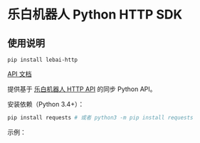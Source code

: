 # 乐白机器人 Python HTTP SDK

## 使用说明

```
pip install lebai-http
```

[API 文档](http://lebai.py.kingfree.moe)

提供基于 [乐白机器人 HTTP API](https://docs.lebai.ltd/lmaster/api-doc/) 的同步 Python API。

安装依赖（Python 3.4+）：
```bash
pip install requests # 或者 python3 -m pip install requests
```


示例：

```python
```
